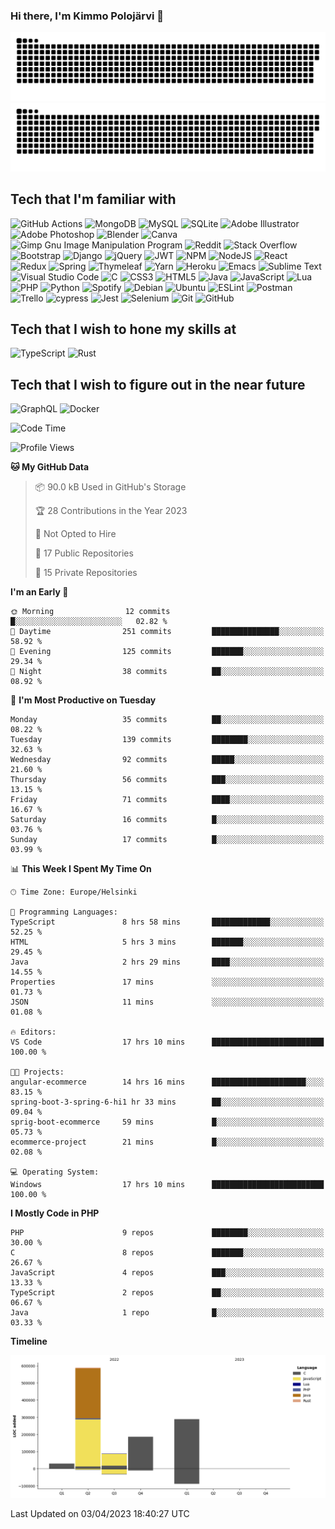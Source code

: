 ### Hi there, I'm Kimmo Polojärvi 👋

![GitHub Snake Light](https://github.com/N1GH7C4P/N1GH7C4P/blob/output/github-contribution-grid-snake.svg#gh-light-mode-only)
![GitHub Snake dark](https://github.com/N1GH7C4P/N1GH7C4P/blob/output/github-contribution-grid-snake-dark.svg#gh-dark-mode-only)

## Tech that I'm familiar with

![GitHub Actions](https://img.shields.io/badge/github%20actions-%232671E5.svg?style=for-the-badge&logo=githubactions&logoColor=white)
![MongoDB](https://img.shields.io/badge/MongoDB-%234ea94b.svg?style=for-the-badge&logo=mongodb&logoColor=white)
![MySQL](https://img.shields.io/badge/mysql-%2300f.svg?style=for-the-badge&logo=mysql&logoColor=white)
![SQLite](https://img.shields.io/badge/sqlite-%2307405e.svg?style=for-the-badge&logo=sqlite&logoColor=white)
![Adobe Illustrator](https://img.shields.io/badge/adobe%20illustrator-%23FF9A00.svg?style=for-the-badge&logo=adobe%20illustrator&logoColor=white)
![Adobe Photoshop](https://img.shields.io/badge/adobe%20photoshop-%2331A8FF.svg?style=for-the-badge&logo=adobe%20photoshop&logoColor=white)
![Blender](https://img.shields.io/badge/blender-%23F5792A.svg?style=for-the-badge&logo=blender&logoColor=white)
![Canva](https://img.shields.io/badge/Canva-%2300C4CC.svg?style=for-the-badge&logo=Canva&logoColor=white)
![Gimp Gnu Image Manipulation Program](https://img.shields.io/badge/Gimp-657D8B?style=for-the-badge&logo=gimp&logoColor=FFFFFF)
![Reddit](https://img.shields.io/badge/Reddit-%23FF4500.svg?style=for-the-badge&logo=Reddit&logoColor=white)
![Stack Overflow](https://img.shields.io/badge/-Stackoverflow-FE7A16?style=for-the-badge&logo=stack-overflow&logoColor=white)
![Bootstrap](https://img.shields.io/badge/bootstrap-%23563D7C.svg?style=for-the-badge&logo=bootstrap&logoColor=white)
![Django](https://img.shields.io/badge/django-%23092E20.svg?style=for-the-badge&logo=django&logoColor=white)
![jQuery](https://img.shields.io/badge/jquery-%230769AD.svg?style=for-the-badge&logo=jquery&logoColor=white)
![JWT](https://img.shields.io/badge/JWT-black?style=for-the-badge&logo=JSON%20web%20tokens)
![NPM](https://img.shields.io/badge/NPM-%23000000.svg?style=for-the-badge&logo=npm&logoColor=white)
![NodeJS](https://img.shields.io/badge/node.js-6DA55F?style=for-the-badge&logo=node.js&logoColor=white)
![React](https://img.shields.io/badge/react-%2320232a.svg?style=for-the-badge&logo=react&logoColor=%2361DAFB)
![Redux](https://img.shields.io/badge/redux-%23593d88.svg?style=for-the-badge&logo=redux&logoColor=white)
![Spring](https://img.shields.io/badge/spring-%236DB33F.svg?style=for-the-badge&logo=spring&logoColor=white)
![Thymeleaf](https://img.shields.io/badge/Thymeleaf-%23005C0F.svg?style=for-the-badge&logo=Thymeleaf&logoColor=white)
![Yarn](https://img.shields.io/badge/yarn-%232C8EBB.svg?style=for-the-badge&logo=yarn&logoColor=white)
![Heroku](https://img.shields.io/badge/heroku-%23430098.svg?style=for-the-badge&logo=heroku&logoColor=white)
![Emacs](https://img.shields.io/badge/Emacs-%237F5AB6.svg?&style=for-the-badge&logo=gnu-emacs&logoColor=white)
![Sublime Text](https://img.shields.io/badge/sublime_text-%23575757.svg?style=for-the-badge&logo=sublime-text&logoColor=important)
![Visual Studio Code](https://img.shields.io/badge/Visual%20Studio%20Code-0078d7.svg?style=for-the-badge&logo=visual-studio-code&logoColor=white)
![C](https://img.shields.io/badge/c-%2300599C.svg?style=for-the-badge&logo=c&logoColor=white)
![CSS3](https://img.shields.io/badge/css3-%231572B6.svg?style=for-the-badge&logo=css3&logoColor=white)
![HTML5](https://img.shields.io/badge/html5-%23E34F26.svg?style=for-the-badge&logo=html5&logoColor=white)
![Java](https://img.shields.io/badge/java-%23ED8B00.svg?style=for-the-badge&logo=java&logoColor=white)
![JavaScript](https://img.shields.io/badge/javascript-%23323330.svg?style=for-the-badge&logo=javascript&logoColor=%23F7DF1E)
![Lua](https://img.shields.io/badge/lua-%232C2D72.svg?style=for-the-badge&logo=lua&logoColor=white)
![PHP](https://img.shields.io/badge/php-%23777BB4.svg?style=for-the-badge&logo=php&logoColor=white)
![Python](https://img.shields.io/badge/python-3670A0?style=for-the-badge&logo=python&logoColor=ffdd54)
![Spotify](https://img.shields.io/badge/Spotify-1ED760?style=for-the-badge&logo=spotify&logoColor=white)
![Debian](https://img.shields.io/badge/Debian-D70A53?style=for-the-badge&logo=debian&logoColor=white)
![Ubuntu](https://img.shields.io/badge/Ubuntu-E95420?style=for-the-badge&logo=ubuntu&logoColor=white)
![ESLint](https://img.shields.io/badge/ESLint-4B3263?style=for-the-badge&logo=eslint&logoColor=white)
![Postman](https://img.shields.io/badge/Postman-FF6C37?style=for-the-badge&logo=postman&logoColor=white)
![Trello](https://img.shields.io/badge/Trello-%23026AA7.svg?style=for-the-badge&logo=Trello&logoColor=white)
![cypress](https://img.shields.io/badge/-cypress-%23E5E5E5?style=for-the-badge&logo=cypress&logoColor=058a5e)
![Jest](https://img.shields.io/badge/-jest-%23C21325?style=for-the-badge&logo=jest&logoColor=white)
![Selenium](https://img.shields.io/badge/-selenium-%43B02A?style=for-the-badge&logo=selenium&logoColor=white)
![Git](https://img.shields.io/badge/git-%23F05033.svg?style=for-the-badge&logo=git&logoColor=white)
![GitHub](https://img.shields.io/badge/github-%23121011.svg?style=for-the-badge&logo=github&logoColor=white)

## Tech that I wish to hone my skills at

![TypeScript](https://img.shields.io/badge/typescript-%23007ACC.svg?style=for-the-badge&logo=typescript&logoColor=white)
![Rust](https://img.shields.io/badge/rust-%23000000.svg?style=for-the-badge&logo=rust&logoColor=white)


## Tech that I wish to figure out in the near future

![GraphQL](https://img.shields.io/badge/-GraphQL-E10098?style=for-the-badge&logo=graphql&logoColor=white)
![Docker](https://img.shields.io/badge/docker-%230db7ed.svg?style=for-the-badge&logo=docker&logoColor=white)

<!--START_SECTION:waka-->
![Code Time](http://img.shields.io/badge/Code%20Time-358%20hrs-blue)

![Profile Views](http://img.shields.io/badge/Profile%20Views-0-blue)

**🐱 My GitHub Data** 

> 📦 90.0 kB Used in GitHub's Storage 
 > 
> 🏆 28 Contributions in the Year 2023
 > 
> 🚫 Not Opted to Hire
 > 
> 📜 17 Public Repositories 
 > 
> 🔑 15 Private Repositories 
 > 
**I'm an Early 🐤** 

```text
🌞 Morning                12 commits          █░░░░░░░░░░░░░░░░░░░░░░░░   02.82 % 
🌆 Daytime                251 commits         ███████████████░░░░░░░░░░   58.92 % 
🌃 Evening                125 commits         ███████░░░░░░░░░░░░░░░░░░   29.34 % 
🌙 Night                  38 commits          ██░░░░░░░░░░░░░░░░░░░░░░░   08.92 % 
```
📅 **I'm Most Productive on Tuesday** 

```text
Monday                   35 commits          ██░░░░░░░░░░░░░░░░░░░░░░░   08.22 % 
Tuesday                  139 commits         ████████░░░░░░░░░░░░░░░░░   32.63 % 
Wednesday                92 commits          █████░░░░░░░░░░░░░░░░░░░░   21.60 % 
Thursday                 56 commits          ███░░░░░░░░░░░░░░░░░░░░░░   13.15 % 
Friday                   71 commits          ████░░░░░░░░░░░░░░░░░░░░░   16.67 % 
Saturday                 16 commits          █░░░░░░░░░░░░░░░░░░░░░░░░   03.76 % 
Sunday                   17 commits          █░░░░░░░░░░░░░░░░░░░░░░░░   03.99 % 
```


📊 **This Week I Spent My Time On** 

```text
🕑︎ Time Zone: Europe/Helsinki

💬 Programming Languages: 
TypeScript               8 hrs 58 mins       █████████████░░░░░░░░░░░░   52.25 % 
HTML                     5 hrs 3 mins        ███████░░░░░░░░░░░░░░░░░░   29.45 % 
Java                     2 hrs 29 mins       ████░░░░░░░░░░░░░░░░░░░░░   14.55 % 
Properties               17 mins             ░░░░░░░░░░░░░░░░░░░░░░░░░   01.73 % 
JSON                     11 mins             ░░░░░░░░░░░░░░░░░░░░░░░░░   01.08 % 

🔥 Editors: 
VS Code                  17 hrs 10 mins      █████████████████████████   100.00 % 

🐱‍💻 Projects: 
angular-ecommerce        14 hrs 16 mins      █████████████████████░░░░   83.15 % 
spring-boot-3-spring-6-hi1 hr 33 mins        ██░░░░░░░░░░░░░░░░░░░░░░░   09.04 % 
sprig-boot-ecommerce     59 mins             █░░░░░░░░░░░░░░░░░░░░░░░░   05.73 % 
ecommerce-project        21 mins             █░░░░░░░░░░░░░░░░░░░░░░░░   02.08 % 

💻 Operating System: 
Windows                  17 hrs 10 mins      █████████████████████████   100.00 % 
```

**I Mostly Code in PHP** 

```text
PHP                      9 repos             ████████░░░░░░░░░░░░░░░░░   30.00 % 
C                        8 repos             ███████░░░░░░░░░░░░░░░░░░   26.67 % 
JavaScript               4 repos             ███░░░░░░░░░░░░░░░░░░░░░░   13.33 % 
TypeScript               2 repos             ██░░░░░░░░░░░░░░░░░░░░░░░   06.67 % 
Java                     1 repo              █░░░░░░░░░░░░░░░░░░░░░░░░   03.33 % 
```



**Timeline**

![Lines of Code chart](https://raw.githubusercontent.com/N1GH7C4P/N1GH7C4P/main/assets/bar_graph.png)


 Last Updated on 03/04/2023 18:40:27 UTC
<!--END_SECTION:waka-->
